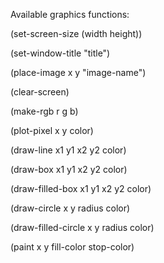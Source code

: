 Available graphics functions:

(set-screen-size (width height))

(set-window-title "title")

(place-image x y "image-name")

(clear-screen)

(make-rgb r g b)

(plot-pixel x y color)

(draw-line x1 y1 x2 y2 color)

(draw-box x1 y1 x2 y2 color)

(draw-filled-box x1 y1 x2 y2 color)

(draw-circle x y radius color)

(draw-filled-circle x y radius color)

(paint x y fill-color stop-color)
